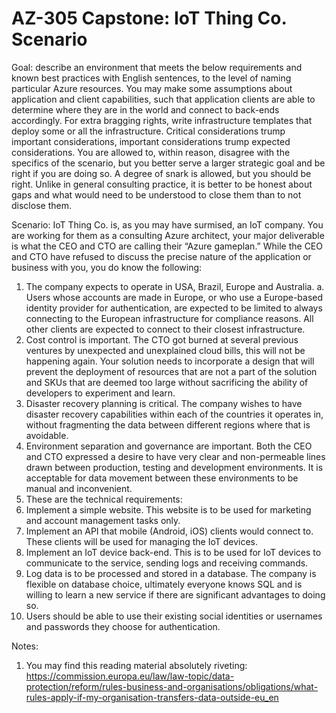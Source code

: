 # AZ-305 Capstone: IoT Thing Co. Scenario

Goal: describe an environment that meets the below requirements and known best practices with English sentences, to the level of naming particular Azure resources. You may make some assumptions about application and client capabilities, such that application clients are able to determine where they are in the world and connect to back-ends accordingly. For extra bragging rights, write infrastructure templates that deploy some or all the infrastructure.
Critical considerations trump important considerations, important considerations trump expected considerations. You are allowed to, within reason, disagree with the specifics of the scenario, but you better serve a larger strategic goal and be right if you are doing so. A degree of snark is allowed, but you should be right. Unlike in general consulting practice, it is better to be honest about gaps and what would need to be understood to close them than to not disclose them. 

Scenario: IoT Thing Co. is, as you may have surmised, an IoT company. You are working for them as a consulting Azure architect, your major deliverable is what the CEO and CTO are calling their “Azure gameplan.” While the CEO and CTO have refused to discuss the precise nature of the application or business with you, you do know the following: 
1.	The company expects to operate in USA, Brazil, Europe and Australia. 
  a.	Users whose accounts are made in Europe, or who use a Europe-based identity provider for authentication, are expected to be limited to always connecting to the European infrastructure for compliance reasons. All other clients are expected to connect to their closest infrastructure.
2.	Cost control is important. The CTO got burned at several previous ventures by unexpected and unexplained cloud bills, this will not be happening again. Your solution needs to incorporate a design that will prevent the deployment of resources that are not a part of the solution and SKUs that are deemed too large without sacrificing the ability of developers to experiment and learn.
3.	Disaster recovery planning is critical. The company wishes to have disaster recovery capabilities within each of the countries it operates in, without fragmenting the data between different regions where that is avoidable.
4.	Environment separation and governance are important. Both the CEO and CTO expressed a desire to have very clear and non-permeable lines drawn between production, testing and development environments. It is acceptable for data movement between these environments to be manual and inconvenient. 
5.	These are the technical requirements: 
  1.	Implement a simple website. This website is to be used for marketing and account management tasks only. 
  2.	Implement an API that mobile (Android, iOS) clients would connect to. These clients will be used for managing the IoT devices.
  3.	Implement an IoT device back-end. This is to be used for IoT devices to communicate to the service, sending logs and receiving commands.
  4.	Log data is to be processed and stored in a database. The company is flexible on database choice, ultimately everyone knows SQL and is willing to learn a new service if there are significant advantages to doing so.
  5.	Users should be able to use their existing social identities or usernames and passwords they choose for authentication.

Notes: 
1.	You may find this reading material absolutely riveting: https://commission.europa.eu/law/law-topic/data-protection/reform/rules-business-and-organisations/obligations/what-rules-apply-if-my-organisation-transfers-data-outside-eu_en
